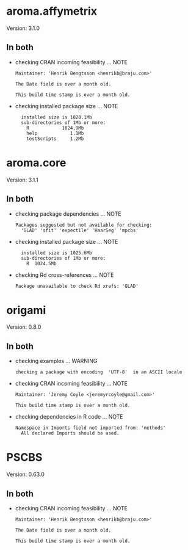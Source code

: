 # aroma.affymetrix

Version: 3.1.0

## In both

*   checking CRAN incoming feasibility ... NOTE
    ```
    Maintainer: 'Henrik Bengtsson <henrikb@braju.com>'
    
    The Date field is over a month old.
    
    This build time stamp is over a month old.
    ```

*   checking installed package size ... NOTE
    ```
      installed size is 1028.1Mb
      sub-directories of 1Mb or more:
        R            1024.9Mb
        help            1.1Mb
        testScripts     1.2Mb
    ```

# aroma.core

Version: 3.1.1

## In both

*   checking package dependencies ... NOTE
    ```
    Packages suggested but not available for checking:
      'GLAD' 'sfit' 'expectile' 'HaarSeg' 'mpcbs'
    ```

*   checking installed package size ... NOTE
    ```
      installed size is 1025.6Mb
      sub-directories of 1Mb or more:
        R  1024.5Mb
    ```

*   checking Rd cross-references ... NOTE
    ```
    Package unavailable to check Rd xrefs: 'GLAD'
    ```

# origami

Version: 0.8.0

## In both

*   checking examples ... WARNING
    ```
    checking a package with encoding  'UTF-8'  in an ASCII locale
    ```

*   checking CRAN incoming feasibility ... NOTE
    ```
    Maintainer: 'Jeremy Coyle <jeremyrcoyle@gmail.com>'
    
    This build time stamp is over a month old.
    ```

*   checking dependencies in R code ... NOTE
    ```
    Namespace in Imports field not imported from: 'methods'
      All declared Imports should be used.
    ```

# PSCBS

Version: 0.63.0

## In both

*   checking CRAN incoming feasibility ... NOTE
    ```
    Maintainer: 'Henrik Bengtsson <henrikb@braju.com>'
    
    The Date field is over a month old.
    
    This build time stamp is over a month old.
    ```

